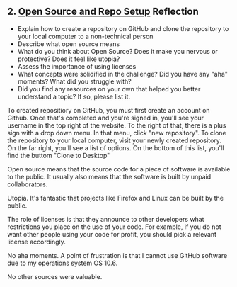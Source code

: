 ## 2. [Open Source and Repo Setup](2_set_up_repo/readme.md) Reflection

* Explain how to create a repository on GitHub and clone the repository to your local computer to a non-technical person
* Describe what open source means
* What do you think about Open Source? Does it make you nervous or protective? Does it feel like utopia?
* Assess the importance of using licenses
* What concepts were solidified in the challenge? Did you have any "aha" moments? What did you struggle with?
* Did you find any resources on your own that helped you better understand a topic? If so, please list it.

<!-- Add your reflection here. Remove the comment markers -->

To created  repositiory on GitHub, you must first create an account on Github. Once that's completed and you're signed in, you'll see your username in the top right of the website. To the right of that, there is a plus sign with a drop down menu. In that menu, click "new repository". To clone the repository to your local computer, visit your newly created repository. On the far right, you'll see a list of options. On the bottom of this list, you'll find the buttom "Clone to Desktop"

Open source means that the source code for a piece of software is available to the public. It usually also means that the software is built by unpaid collaborators.

Utopia. It's fantastic that projects like Firefox and Linux can be built by the public.

The role of licenses is that they announce to other developers what restrictions you place on the use of your code. For example, if you do not want other people using your code for profit, you should pick a relevant license accordingly.

No aha moments. A point of frustration is that I cannot use GitHub software due to my operations system OS 10.6.

No other sources were valuable.
